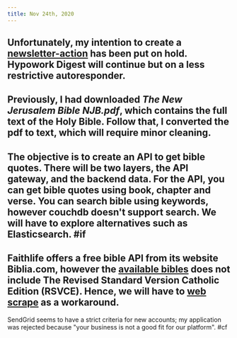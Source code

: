 ```yaml
---
title: Nov 24th, 2020
---
```


## Unfortunately, my intention to create a [newsletter-action](https://github.com/KNawm/newsletter-action) has been put on hold. Hypowork Digest will continue but on a less restrictive autoresponder.
## Previously, I had downloaded _The New Jerusalem Bible NJB.pdf_, which contains the full text of the Holy Bible. Follow that, I converted the pdf to text, which will require minor cleaning.
## The objective is to create an API to get bible quotes. There will be two layers, the API gateway, and the backend data. For the API, you can get bible quotes using book, chapter and verse. You can search bible using keywords, however couchdb doesn't support search. We will have to explore alternatives such as Elasticsearch. #if
## Faithlife offers a free bible API from its website Biblia.com, however the [available bibles](https://bibliaapi.com/docs/Available_Bibles) does not include The Revised Standard Version Catholic Edition (RSVCE). Hence, we will have to [web scrape](https://biblia.com/bible/rsvce/john/2/19-20) as a workaround.
SendGrid seems to have a strict criteria for new accounts; my application was rejected because "your business is not a good fit for our platform". #cf
